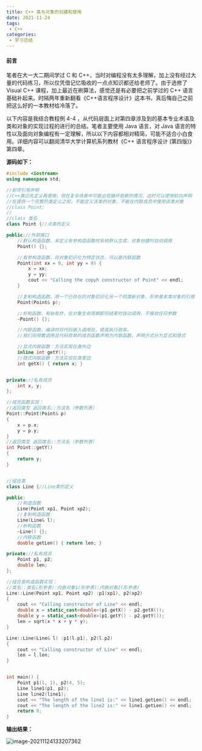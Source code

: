 ```yaml
---
title: C++ 类与对象的创建和使用
date: 2021-11-24
tags:
 - C++
categories:
 - 学习总结
---
```


#### 前言

笔者在大一大二期间学过 C 和 C++，当时对编程没有太多理解，加上没有经过大量的代码练习，所以仅凭借记忆吸收的一点点知识都还给老师了。由于选修了 Visual C++ 课程，加上最近在刷算法，感觉还是有必要把之前学过的 C++ 语言基础补起来。时隔两年重新翻看《C++语言程序设计》这本书，真后悔自己之前把这么好的一本教材给冷落了。

以下内容是我结合教程例 4-4 ，从代码层面上对第四章涉及到的基本专业术语及类和对象的实现过程的进行的总结。笔者主要使用 Java 语言，对 Java 语言的特性以及面向对象编程有一定理解，所以以下内容都相对精简，可能不适合小白食用。详细内容可以翻阅清华大学计算机系列教材《C++ 语言程序设计 (第四版)》第四章。

**源码如下：**

```c++
#include <iostream>
using namespace std;

//前项引用声明
//C++类应先定义再使用，但在复杂场景中可能出现循环依赖的情况，这时可以使用前向声明
//在提供一个完整的类定义之前，不能定义该类的对象，不能在内联成员中使用该类对象
//class Point;
// 
//class 类名
class Point {//点类的定义

public://外部接口
	//默认构造函数，未定义有参构造函数时系统默认生成，对象创建时自动调用
	Point() {};

	//有参构造函数，将对象初识化为特定状态，可以是内联函数
	Point(int xx = 0, int yy = 0) {
		x = xx;
		y = yy;
		cout << "Calling the copyh constructor of Point" << endl;
	}

	//复制构造函数，用一个已存在的对象初识化另一个同类新对象，形参是本类对象的引用
	Point(Point& p);

	//析构函数，有始有终，在对象生命周期即将结束时自动调用，不接收任何参数
	~Point() {};

	//内联函数，编译时将代码嵌入调用处，提高执行效率。
	//我们将频繁调用且代码简单的成员函数声明为内联函数，声明方式分为显式和隐式

	//显式内联函数：方法实现在类外边
	inline int getY();
	//隐式内联函数：方法实现在类里边
	int getX() { return x; }


private://私有成员
	int x, y;
};

//成员函数实现：
//返回类型 返回类名::方法名（参数列表）
Point::Point(Point& p) 
{
	x = p.x;
	y = p.y;
}
//返回类型 返回类名::方法名（参数列表）
int Point::getY() 
{ 
	return y; 
}


//组合类
class Line {//Line类的定义

public:
	//构造函数
	Line(Point xp1, Point xp2);
	//复制构造函数
	Line(Line& l);
	//析构函数
	~Line() {};
	//内联函数
	double getLen() { return len; }

private://私有成员
	Point p1, p2;
	double len;
};

//组合类构造函数实现：
//类名::类名(形参表):内嵌对象1(形参表):内嵌对象2(形参表)
Line::Line(Point xp1, Point xp2) :p1(xp1), p2(xp2)
{
	cout << "Calling constructor of Line" << endl;
	double x = static_cast<double>(p1.getX() - p2.getX());
	double y = static_cast<double>(p1.getY() - p2.getY());
	len = sqrt(x * x + y * y);
}

Line::Line(Line& l) :p1(l.p1), p2(l.p2)
{
	cout << "Calling constructor of Line" << endl;
	len = l.len;
}


int main() {
	Point p1(1, 1), p2(4, 5);
	Line line1(p1, p2);
	Line line2(line1);
	cout << "The length of the line1 is:" << line1.getLen() << endl;
	cout << "The length of the line2 is:" << line1.getLen() << endl;
	return 0;
}
```

**输出结果：**

![image-20211124133207362](http://image.xiaobailx.top/images/20211124133311.png)

